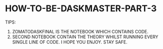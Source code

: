# HOW-TO-BE-DASKMASTER-PART-3
TIPS:
1. ZOMATODASKFINAL IS THE NOTEBOOK WHICH CONTAINS CODE.
2. SECOND NOTEBOOK CONTAIN THE THEORY WHILST RUNNING EVERY SINGLE LINE OF CODE.
I HOPE YOU ENJOY. STAY SAFE.
